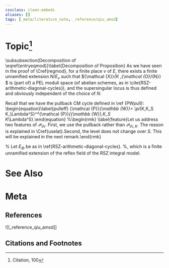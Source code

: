 ```yaml
---
cssclass: clean-embeds
aliases: []
tags: [_meta/literature_note, _reference/qiu_amsd]
---
```

# Topic[^1]




\subsubsection{Decomposition  of \eqref{entryeqmod}}\label{Decomposition  of Proposition}
 As we have seen in the proof of \Cref{regmod}, for a finite place $v$ of $E$, there exists a finite unramified extension $N/E_v$ such that ${\mathcal {X}}_{K ,{\mathcal {O}}_{N}} $ is (part of) a PEL moduli space (of abelian schemes, as in \cite{RSZ-arithmetic-diagonal-cycles}), and the supersingular locus is thus defined and obviously independent of the choice of $N$.
 
 
Recall that we have the pullback CM cycle defined in \ref {PWpull}: 
\begin{equation}\label{pulleff} {\mathcal {P}}_{\mathbb {W}}=
\pi_{K,K_S K_\Lambda^S}^*{\mathcal {P}}_{{\mathbb {W}},K_S K_\Lambda^S}.\end{equation}
%\begin{rmk} \label{feature}Let us address two features of  ${\mathcal {P}}_{\mathbb {W}}$. First, we use  the pullback   rather than ${\mathcal {P}}_{{\mathbb {W}},K}$. The reason is explained in \Cref{uselat}.Second, the level does not change  over $S$. This will be explained in the next  remark.\end{rmk}
  
   %   Let $E_\Phi$ be as in \ref{RSZ-arithmetic-diagonal-cycles}. %, which is a finite unramified extension of the reflex field of the RSZ integral model. 


    

# See Also

# Meta
## References
![[_reference_qiu_amsd]]


## Citations and Footnotes
[^1]: Citation, 100